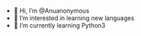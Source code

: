 - 👋 Hi, I’m @Anuanonymous
- 👀 I’m interested in learning new languages
- 🌱 I’m currently learning Python3

<!---
Anuanonymous/Anuanonymous is a ✨ special ✨ repository because its `README.md` (this file) appears on your GitHub profile.
You can click the Preview link to take a look at your changes.
--->
